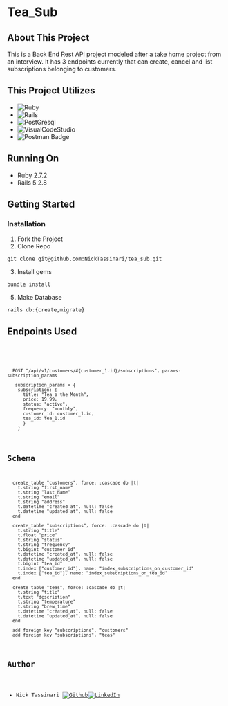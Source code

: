 # Tea_Sub 

## About This Project
This is a Back End Rest API project modeled after a take home project from an interview. It has 3 endpoints currently that can create, cancel and list subscriptions belonging to customers.


## This Project Utilizes 

* ![Ruby](https://img.shields.io/badge/Ruby-red)
* ![Rails](https://img.shields.io/badge/Rails-red)
* ![PostGresql](https://img.shields.io/badge/PostGresql-purple)
* ![VisualCodeStudio](https://img.shields.io/badge/VSCode-pink)
* ![Postman Badge](https://img.shields.io/badge/Postman-FF6C37?logo=postman&logoColor=fff&style=for-the-badge)

## Running On
- Ruby 2.7.2
- Rails 5.2.8

## Getting Started 
### Installation 
1. Fork the Project
2. Clone Repo 

```git clone git@github.com:NickTassinari/tea_sub.git```

3. Install gems 

```bundle install```


5. Make Database 

```rails db:{create,migrate}```

## Endpoints Used 
<div style="overflow: auto; height: 200px;">
  <pre>
    <code>

      POST "/api/v1/customers/#{customer_1.id}/subscriptions", params: subscription_params

       subscription_params = { 
        subscription: {
          title: "Tea o the Month",
          price: 19.99,
          status: "active",
          frequency: "monthly",
          customer_id: customer_1.id, 
          tea_id: tea_1.id
          }
        }

        
      GET "api/v1/customers/:customer_id/subscriptions" 
        - this will list all subscriptions active and inactive belonging to the identified customer. The response should look like this
      [
      {
          "id": 1,
          "title": "Tea o the Month",
          "price": 19.99,
          "status": "active",
          "frequency": "monthly",
          "customer_id": 1,
          "created_at": "2023-09-13T17:32:21.887Z",
          "updated_at": "2023-09-13T17:32:21.887Z",
          "tea_id": 1
      },
      {
          "id": 2,
          "title": "More Tea",
          "price": 4.0,
          "status": "deactivated",
          "frequency": "monthly",
          "customer_id": 1,
          "created_at": "2023-09-13T17:32:21.893Z",
          "updated_at": "2023-09-13T17:32:21.893Z",
          "tea_id": 1
      }
      ]

      DELETE "/api/v1/customers/#{customer_1.id}/subscriptions/#{subscription_1.id}"
        The response should be a 204 status and the subscription will have it's status changed from "active" to "deactivated".



  </pre>
</div>

## Schema
```
  create_table "customers", force: :cascade do |t|
    t.string "first_name"
    t.string "last_name"
    t.string "email"
    t.string "address"
    t.datetime "created_at", null: false
    t.datetime "updated_at", null: false
  end

  create_table "subscriptions", force: :cascade do |t|
    t.string "title"
    t.float "price"
    t.string "status"
    t.string "frequency"
    t.bigint "customer_id"
    t.datetime "created_at", null: false
    t.datetime "updated_at", null: false
    t.bigint "tea_id"
    t.index ["customer_id"], name: "index_subscriptions_on_customer_id"
    t.index ["tea_id"], name: "index_subscriptions_on_tea_id"
  end

  create_table "teas", force: :cascade do |t|
    t.string "title"
    t.text "description"
    t.string "temperature"
    t.string "brew_time"
    t.datetime "created_at", null: false
    t.datetime "updated_at", null: false
  end

  add_foreign_key "subscriptions", "customers"
  add_foreign_key "subscriptions", "teas"
```


## Author

- Nick Tassinari [![Github](https://img.shields.io/badge/GitHub-100000?style=for-the-badge&logo=github&logoColor=white)](https://github.com/NickTassinari)[![LinkedIn](https://img.shields.io/badge/LinkedIn-0077B5?style=for-the-badge&logo=linkedin&logoColor=white)](https://www.linkedin.com/in/tassinarinicholas/)